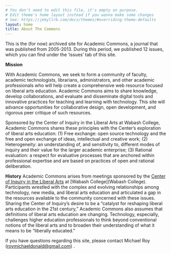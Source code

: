 ```yaml
---
# You don't need to edit this file, it's empty on purpose.
# Edit theme's home layout instead if you wanna make some changes
# See: https://jekyllrb.com/docs/themes/#overriding-theme-defaults
layout: home
title: About The Commons
---
```

This is the (for now) archived site for Academic Commons, a journal that was published from 2005-2013. During this period, we published 12 issues, which you can find under the ‘issues’ tab of this site.

**Mission**

With Academic Commons, we seek to form a community of faculty, academic technologists, librarians, administrators, and other academic professionals who will help create a comprehensive web resource focused on liberal arts education. Academic Commons aims to share knowledge, develop collaborations, and evaluate and disseminate digital tools and innovative practices for teaching and learning with technology. This site will advance opportunities for collaborative design, open development, and rigorous peer critique of such resources.

Sponsored by the Center of Inquiry in the Liberal Arts at Wabash College, Academic Commons shares these principles with the Center’s exploration of liberal arts education: (1) Free exchange: open source technology and the free and open exchange of ideas, intellectual and creative work; (2) Heterogeneity: an understanding of, and sensitivity to, different modes of inquiry and their value for the larger academic enterprise; (3) Rational evaluation: a respect for evaluative processes that are anchored within professional expertise and are based on practices of open and rational deliberation.

**History**
Academic Commons arises from meetings sponsored by the [Center of Inquiry in the Liberal Arts](https://web.archive.org/web/20100724202156/http://www.liberalarts.wabash.edu/cila/) at [Wabash College](Wabash College). Participants wrestled with the complex and evolving relationships among technology, new media, and liberal arts education and articulated a gap in the resources available to the community concerned with these issues. Sharing the Center of Inquiry’s desire to be a “catalyst for reshaping liberal arts education in the 21st century,” Academic Commons also assumes that definitions of liberal arts education are changing. Technology, especially, challenges higher education professionals to think beyond conventional notions of the liberal arts and to broaden their understanding of what it means to be “liberally educated.”

If you have questions regarding this site, please contact Michael Roy (roymichaeldonald@gmail.com) .
